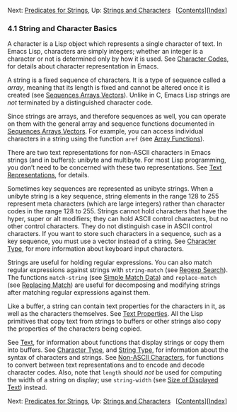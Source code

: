 <!-- This is the GNU Emacs Lisp Reference Manual
corresponding to Emacs version 27.2.

Copyright (C) 1990-1996, 1998-2021 Free Software Foundation,
Inc.

Permission is granted to copy, distribute and/or modify this document
under the terms of the GNU Free Documentation License, Version 1.3 or
any later version published by the Free Software Foundation; with the
Invariant Sections being "GNU General Public License," with the
Front-Cover Texts being "A GNU Manual," and with the Back-Cover
Texts as in (a) below.  A copy of the license is included in the
section entitled "GNU Free Documentation License."

(a) The FSF's Back-Cover Text is: "You have the freedom to copy and
modify this GNU manual.  Buying copies from the FSF supports it in
developing GNU and promoting software freedom." -->

<!-- Created by GNU Texinfo 6.7, http://www.gnu.org/software/texinfo/ -->

Next: [Predicates for Strings](Predicates-for-Strings.html), Up: [Strings and Characters](Strings-and-Characters.html)   \[[Contents](index.html#SEC_Contents "Table of contents")]\[[Index](Index.html "Index")]

### 4.1 String and Character Basics

A character is a Lisp object which represents a single character of text. In Emacs Lisp, characters are simply integers; whether an integer is a character or not is determined only by how it is used. See [Character Codes](Character-Codes.html), for details about character representation in Emacs.

A string is a fixed sequence of characters. It is a type of sequence called a *array*, meaning that its length is fixed and cannot be altered once it is created (see [Sequences Arrays Vectors](Sequences-Arrays-Vectors.html)). Unlike in C, Emacs Lisp strings are *not* terminated by a distinguished character code.

Since strings are arrays, and therefore sequences as well, you can operate on them with the general array and sequence functions documented in [Sequences Arrays Vectors](Sequences-Arrays-Vectors.html). For example, you can access individual characters in a string using the function `aref` (see [Array Functions](Array-Functions.html)).

There are two text representations for non-ASCII characters in Emacs strings (and in buffers): unibyte and multibyte. For most Lisp programming, you don’t need to be concerned with these two representations. See [Text Representations](Text-Representations.html), for details.

Sometimes key sequences are represented as unibyte strings. When a unibyte string is a key sequence, string elements in the range 128 to 255 represent meta characters (which are large integers) rather than character codes in the range 128 to 255. Strings cannot hold characters that have the hyper, super or alt modifiers; they can hold ASCII control characters, but no other control characters. They do not distinguish case in ASCII control characters. If you want to store such characters in a sequence, such as a key sequence, you must use a vector instead of a string. See [Character Type](Character-Type.html), for more information about keyboard input characters.

Strings are useful for holding regular expressions. You can also match regular expressions against strings with `string-match` (see [Regexp Search](Regexp-Search.html)). The functions `match-string` (see [Simple Match Data](Simple-Match-Data.html)) and `replace-match` (see [Replacing Match](Replacing-Match.html)) are useful for decomposing and modifying strings after matching regular expressions against them.

Like a buffer, a string can contain text properties for the characters in it, as well as the characters themselves. See [Text Properties](Text-Properties.html). All the Lisp primitives that copy text from strings to buffers or other strings also copy the properties of the characters being copied.

See [Text](Text.html), for information about functions that display strings or copy them into buffers. See [Character Type](Character-Type.html), and [String Type](String-Type.html), for information about the syntax of characters and strings. See [Non-ASCII Characters](Non_002dASCII-Characters.html), for functions to convert between text representations and to encode and decode character codes. Also, note that `length` should *not* be used for computing the width of a string on display; use `string-width` (see [Size of Displayed Text](Size-of-Displayed-Text.html)) instead.

Next: [Predicates for Strings](Predicates-for-Strings.html), Up: [Strings and Characters](Strings-and-Characters.html)   \[[Contents](index.html#SEC_Contents "Table of contents")]\[[Index](Index.html "Index")]
